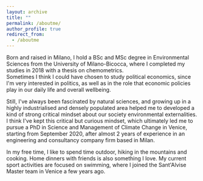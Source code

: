 ```yaml
---
layout: archive
title: ""
permalink: /aboutme/
author_profile: true
redirect_from:
  - /aboutme
---
```


Born and raised in Milano, I hold a BSc and MSc degree in Environmental Sciences from the University of Milano-Bicocca, where I completed my studies in 2018 with a thesis on chemometrics. \
Sometimes I think I could have chosen to study political economics, since I'm very interested in politics, as well as in the role that economic policies play in our daily life and overall wellbeing.

Still, I've always been fascinated by natural sciences, and growing up in a highly industrialised and densely populated area helped me to developed a kind of strong critical mindset about our society environmental externalities. 
I think I've kept this critical but curious mindset, which ultimately led me to pursue a PhD in Science and Management of Climate Change in Venice, starting from September 2020, after almost 2 years of experience in an engineering and consultancy company firm based in Milan.

In my free time, I like to spend time outdoor, hiking in the mountains and cooking. Home dinners with friends is also something I love. My current sport activities are focused on swimming, where I joined the Sant'Alvise Master team in Venice a few years ago.     
